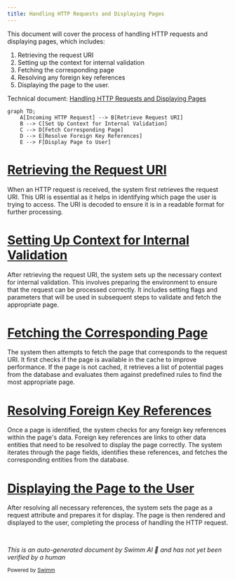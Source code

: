```yaml
---
title: Handling HTTP Requests and Displaying Pages
---
```

This document will cover the process of handling HTTP requests and displaying pages, which includes:

1. Retrieving the request URI
2. Setting up the context for internal validation
3. Fetching the corresponding page
4. Resolving any foreign key references
5. Displaying the page to the user.

Technical document: <SwmLink doc-title="Handling HTTP Requests and Displaying Pages">[Handling HTTP Requests and Displaying Pages](/.swm/handling-http-requests-and-displaying-pages.075q7mo5.sw.md)</SwmLink>

```mermaid
graph TD;
    A[Incoming HTTP Request] --> B[Retrieve Request URI]
    B --> C[Set Up Context for Internal Validation]
    C --> D[Fetch Corresponding Page]
    D --> E[Resolve Foreign Key References]
    E --> F[Display Page to User]
```

# [Retrieving the Request URI](https://app.swimm.io/repos/Z2l0aHViJTNBJTNBQnJvYWRsZWFmQ29tbWVyY2UtZGVtby1uZXclM0ElM0FTd2ltbS1EZW1v/docs/075q7mo5#gethandlerinternal)

When an HTTP request is received, the system first retrieves the request URI. This URI is essential as it helps in identifying which page the user is trying to access. The URI is decoded to ensure it is in a readable format for further processing.

# [Setting Up Context for Internal Validation](https://app.swimm.io/repos/Z2l0aHViJTNBJTNBQnJvYWRsZWFmQ29tbWVyY2UtZGVtby1uZXclM0ElM0FTd2ltbS1EZW1v/docs/075q7mo5#gethandlerinternal)

After retrieving the request URI, the system sets up the necessary context for internal validation. This involves preparing the environment to ensure that the request can be processed correctly. It includes setting flags and parameters that will be used in subsequent steps to validate and fetch the appropriate page.

# [Fetching the Corresponding Page](https://app.swimm.io/repos/Z2l0aHViJTNBJTNBQnJvYWRsZWFmQ29tbWVyY2UtZGVtby1uZXclM0ElM0FTd2ltbS1EZW1v/docs/075q7mo5#findpagebyuri)

The system then attempts to fetch the page that corresponds to the request URI. It first checks if the page is available in the cache to improve performance. If the page is not cached, it retrieves a list of potential pages from the database and evaluates them against predefined rules to find the most appropriate page.

# [Resolving Foreign Key References](https://app.swimm.io/repos/Z2l0aHViJTNBJTNBQnJvYWRsZWFmQ29tbWVyY2UtZGVtby1uZXclM0ElM0FTd2ltbS1EZW1v/docs/075q7mo5#hydrateforeignlookups)

Once a page is identified, the system checks for any foreign key references within the page's data. Foreign key references are links to other data entities that need to be resolved to display the page correctly. The system iterates through the page fields, identifies these references, and fetches the corresponding entities from the database.

# [Displaying the Page to the User](https://app.swimm.io/repos/Z2l0aHViJTNBJTNBQnJvYWRsZWFmQ29tbWVyY2UtZGVtby1uZXclM0ElM0FTd2ltbS1EZW1v/docs/075q7mo5#gethandlerinternal)

After resolving all necessary references, the system sets the page as a request attribute and prepares it for display. The page is then rendered and displayed to the user, completing the process of handling the HTTP request.

&nbsp;

*This is an auto-generated document by Swimm AI 🌊 and has not yet been verified by a human*

<SwmMeta version="3.0.0" repo-id="Z2l0aHViJTNBJTNBQnJvYWRsZWFmQ29tbWVyY2UtZGVtby1uZXclM0ElM0FTd2ltbS1EZW1v" repo-name="BroadleafCommerce-demo-new" doc-type="product-flows"><sup>Powered by [Swimm](/)</sup></SwmMeta>
